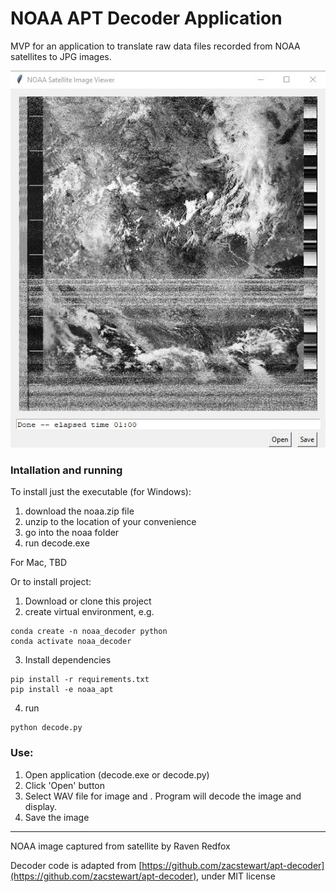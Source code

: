 # NOAA APT Decoder Application

MVP for an application to translate raw data files recorded from NOAA satellites
to JPG images.

![Screenshot](Screenshot.jpg)

### Intallation and running

To install just the executable (for Windows):

1) download the noaa.zip file
2) unzip to the location of your convenience
3) go into the noaa folder
3) run decode.exe

For Mac, TBD

Or to install project:

1) Download or clone this project
2) create virtual environment, e.g.
```
conda create -n noaa_decoder python
conda activate noaa_decoder
```
3) Install dependencies
```
pip install -r requirements.txt
pip install -e noaa_apt
```
4) run
```
python decode.py
```

### Use:

1) Open application (decode.exe or decode.py)
2) Click 'Open' button
3) Select WAV file for image and <OK>. Program will decode the image and display.
4) Save the image

*****************
NOAA image captured from satellite by Raven Redfox

Decoder code is adapted from [https://github.com/zacstewart/apt-decoder](https://github.com/zacstewart/apt-decoder), under MIT license

